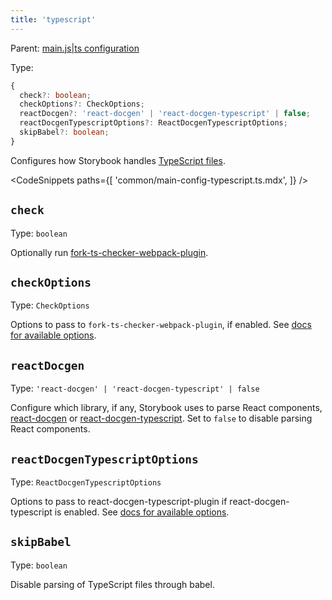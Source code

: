 ```yaml
---
title: 'typescript'
---
```


Parent: [main.js|ts configuration](./Overview.md)

Type:

```ts
{
  check?: boolean;
  checkOptions?: CheckOptions;
  reactDocgen?: 'react-docgen' | 'react-docgen-typescript' | false;
  reactDocgenTypescriptOptions?: ReactDocgenTypescriptOptions;
  skipBabel?: boolean;
}
```

Configures how Storybook handles [TypeScript files](../configure/typescript.md).

<!-- prettier-ignore-start -->

<CodeSnippets
  paths={[
    'common/main-config-typescript.ts.mdx',
  ]}
/>

<!-- prettier-ignore-end -->

## `check`

Type: `boolean`

Optionally run [fork-ts-checker-webpack-plugin](https://github.com/TypeStrong/fork-ts-checker-webpack-plugin).

## `checkOptions`

Type: `CheckOptions`

Options to pass to `fork-ts-checker-webpack-plugin`, if enabled. See [docs for available options](https://github.com/TypeStrong/fork-ts-checker-webpack-plugin/blob/v4.1.6/README.md#options).

## `reactDocgen`

Type: `'react-docgen' | 'react-docgen-typescript' | false`

Configure which library, if any, Storybook uses to parse React components, [react-docgen](https://github.com/reactjs/react-docgen) or [react-docgen-typescript](https://github.com/styleguidist/react-docgen-typescript). Set to `false` to disable parsing React components.

## `reactDocgenTypescriptOptions`

Type: `ReactDocgenTypescriptOptions`

Options to pass to react-docgen-typescript-plugin if react-docgen-typescript is enabled. See [docs for available options](https://github.com/hipstersmoothie/react-docgen-typescript-plugin).

## `skipBabel`

Type: `boolean`

Disable parsing of TypeScript files through babel.
